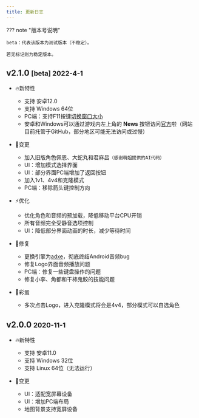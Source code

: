 ```yaml
---
title: 更新日志
---
```


??? note "版本号说明"

    beta：代表该版本为测试版本（不稳定）。

    若无标记则为稳定版本。

## v2.1.0 <small>[beta] 2022-4-1</small>

- 🔥新特性
    - 支持 安卓12.0
    - 支持 Windows 64位
    - PC端：支持F11按键[切换窗口大小](../game-guides/platform/pc/index.md#特殊功能)
    - 安卓和Windows可以通过游戏内左上角的 **News** 按钮访问[官方](https://game.naruto.re)啦（网站目前托管于GitHub，部分地区可能无法访问或过慢）

- 🚀变更
    - 加入旧版角色佩恩、大蛇丸和君麻吕`（感谢萌姐提供的AI代码）`
    - UI：增加模式选择界面
    - UI：部分界面PC端增加了返回按钮
    - 加入1v1、4v4和克隆模式
    - PC端：移除箭头键控制方向

- ⚡️优化
    - 优化角色和音频的预加载，降低移动平台CPU开销
    - 所有音频完全受静音选项控制
    - UI：降低部分界面动画的时长，减少等待时间

- 🐞修复
    - 更换引擎为[adxe](https://github.com/adxeproject/adxe)，彻底终结Android音频bug
    - 修复Logo界面音频播放问题
    - PC端：修复一些键盘操作的问题
    - 修复小李、角都和干柿鬼鲛的技能问题

- 🎉彩蛋
    - 多次点击Logo，进入克隆模式将会是4v4，部分模式可以自选角色


## v2.0.0 <small>2020-11-1</small>

- 🔥新特性
    - 支持 安卓11.0
    - 支持 Windows 32位
    - 支持 Linux 64位（无法运行）

- 🚀变更
    - UI：适配宽屏幕设备
    - UI：增加PC端布局
    - 地图背景支持宽屏设备
